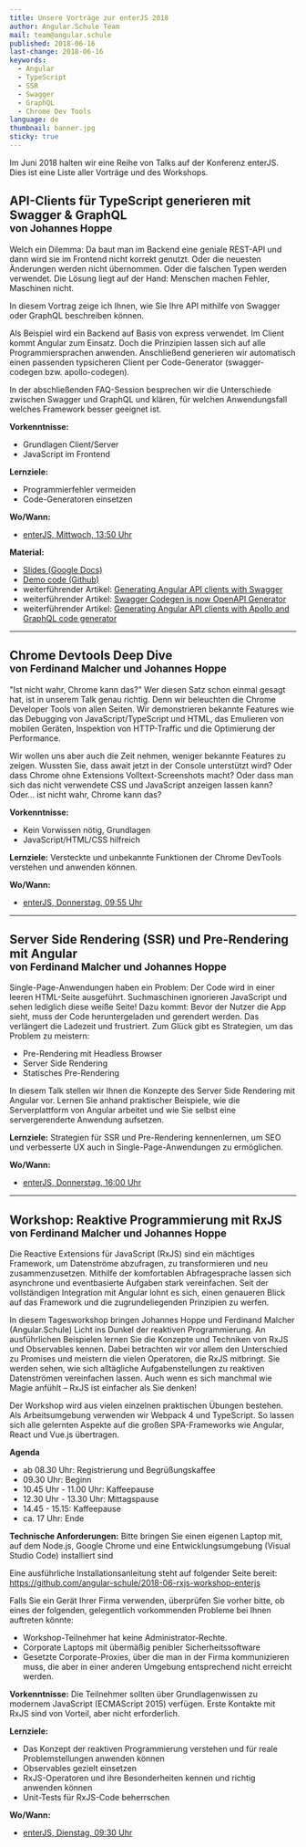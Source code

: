 ```yaml
---
title: Unsere Vorträge zur enterJS 2018
author: Angular.Schule Team
mail: team@angular.schule
published: 2018-06-16
last-change: 2018-06-16
keywords:
  - Angular
  - TypeScript
  - SSR
  - Swagger
  - GraphQL
  - Chrome Dev Tools
language: de
thumbnail: banner.jpg
sticky: true
---
```


Im Juni 2018 halten wir eine Reihe von Talks auf der Konferenz enterJS.
Dies ist eine Liste aller Vorträge und des Workshops.


## API-Clients für TypeScript generieren mit Swagger & GraphQL<br><small>von Johannes Hoppe</small>

Welch ein Dilemma: Da baut man im Backend eine geniale REST-API und dann wird sie im Frontend nicht korrekt genutzt. Oder die neuesten Änderungen werden nicht übernommen. Oder die falschen Typen werden verwendet. Die Lösung liegt auf der Hand: Menschen machen Fehler, Maschinen nicht. 

In diesem Vortrag zeige ich Ihnen, wie Sie Ihre API mithilfe von Swagger oder GraphQL beschreiben können. 

Als Beispiel wird ein Backend auf Basis von express verwendet. Im Client kommt Angular zum Einsatz. Doch die Prinzipien lassen sich auf alle Programmiersprachen anwenden. Anschließend generieren wir automatisch einen passenden typsicheren Client per Code-Generator (swagger-codegen bzw. apollo-codegen). 

In der abschließenden FAQ-Session besprechen wir die Unterschiede zwischen Swagger und GraphQL und klären, für welchen Anwendungsfall welches Framework besser geeignet ist. 

__Vorkenntnisse:__
* Grundlagen Client/Server
* JavaScript im Frontend 

__Lernziele:__
* Programmierfehler vermeiden 
* Code-Generatoren einsetzen

__Wo/Wann:__
* [enterJS, Mittwoch, 13:50 Uhr](https://www.enterjs.de/single?id=6764&api-clients-f%C3%BCr-typescript-generieren-mit-swagger-%26-graphql)

__Material:__
* [Slides (Google Docs)](https://docs.google.com/presentation/d/1JM1RzTbywEDwNcEaib6DqFRlBrlGh-WaPtV8-Wrwtpw/edit?usp=sharing)
* [Demo code (Github)](https://github.com/angular-schule/demo-api-codegen)
* weiterführender Artikel: [Generating Angular API clients with Swagger](https://angular.schule/blog/2018-04-swagger-codegen)
* weiterführender Artikel: [Swagger Codegen is now OpenAPI Generator](https://angular.schule/blog/2018-06-swagger-codegen-is-now-openapi-generator)
* weiterführender Artikel: [Generating Angular API clients with Apollo and GraphQL code generator](https://angular.schule/blog/2018-06-apollo-graphql-code-generator)


---


## Chrome Devtools Deep Dive<br><small>von Ferdinand Malcher und Johannes Hoppe</small>

"Ist nicht wahr, Chrome kann das?" Wer diesen Satz schon einmal gesagt hat, ist in unserem Talk genau richtig. Denn wir beleuchten die Chrome Developer Tools von allen Seiten. Wir demonstrieren bekannte Features wie das Debugging von JavaScript/TypeScript und HTML, das Emulieren von mobilen Geräten, Inspektion von HTTP-Traffic und die Optimierung der Performance.

Wir wollen uns aber auch die Zeit nehmen, weniger bekannte Features zu zeigen. Wussten Sie, dass await jetzt in der Console unterstützt wird? Oder dass Chrome ohne Extensions Volltext-Screenshots macht? Oder dass man sich das nicht verwendete CSS und JavaScript anzeigen lassen kann? Oder… ist nicht wahr, Chrome kann das? 

__Vorkenntnisse:__
* Kein Vorwissen nötig, Grundlagen 
* JavaScript/HTML/CSS hilfreich 

__Lernziele:__
Versteckte und unbekannte Funktionen der Chrome DevTools verstehen und anwenden können.

__Wo/Wann:__
* [enterJS, Donnerstag, 09:55 Uhr](https://www.enterjs.de/single?id=6759&chrome-devtools-deep-dive)


---


## Server Side Rendering (SSR) und Pre-Rendering mit Angular<br><small>von Ferdinand Malcher und Johannes Hoppe</small>

Single-Page-Anwendungen haben ein Problem: Der Code wird in einer leeren HTML-Seite ausgeführt. Suchmaschinen ignorieren JavaScript und sehen lediglich diese weiße Seite! Dazu kommt: Bevor der Nutzer die App sieht, muss der Code heruntergeladen und gerendert werden. Das verlängert die Ladezeit und frustriert. Zum Glück gibt es Strategien, um das Problem zu meistern:

* Pre-Rendering mit Headless Browser 
* Server Side Rendering 
* Statisches Pre-Rendering

In diesem Talk stellen wir Ihnen die Konzepte des Server Side Rendering mit Angular vor. Lernen Sie anhand praktischer Beispiele, wie die Serverplattform von Angular arbeitet und wie Sie selbst eine servergerenderte Anwendung aufsetzen. 

__Lernziele:__
Strategien für SSR und Pre-Rendering kennenlernen, um SEO und verbesserte UX auch in Single-Page-Anwendungen zu ermöglichen.

__Wo/Wann:__
* [enterJS, Donnerstag, 16:00 Uhr](https://www.enterjs.de/single?id=6760&server-side-rendering-%28ssr%29-und-pre-rendering-mit-angular)


---



## Workshop: Reaktive Programmierung mit RxJS<br><small>von Ferdinand Malcher und Johannes Hoppe</small>

Die Reactive Extensions für JavaScript (RxJS) sind ein mächtiges Framework, um Datenströme abzufragen, zu transformieren und neu zusammenzusetzen. Mithilfe der komfortablen Abfragesprache lassen sich asynchrone und eventbasierte Aufgaben stark vereinfachen. Seit der vollständigen Integration mit Angular lohnt es sich, einen genaueren Blick auf das Framework und die zugrundeliegenden Prinzipien zu werfen.

In diesem Tagesworkshop bringen Johannes Hoppe und Ferdinand Malcher (Angular.Schule) Licht ins Dunkel der reaktiven Programmierung. An ausführlichen Beispielen lernen Sie die Konzepte und Techniken von RxJS und Observables kennen. Dabei betrachten wir vor allem den Unterschied zu Promises und meistern die vielen Operatoren, die RxJS mitbringt. Sie werden sehen, wie sich alltägliche Aufgabenstellungen zu reaktiven Datenströmen vereinfachen lassen. Auch wenn es sich manchmal wie Magie anfühlt – RxJS ist einfacher als Sie denken!

Der Workshop wird aus vielen einzelnen praktischen Übungen bestehen. Als Arbeitsumgebung verwenden wir Webpack 4 und TypeScript. So lassen sich alle gelernten Aspekte auf die großen SPA-Frameworks wie Angular, React und Vue.js übertragen.


__Agenda__
* ab 08.30 Uhr: Registrierung und Begrüßungskaffee
* 09.30 Uhr: Beginn
* 10.45 Uhr - 11.00 Uhr: Kaffeepause
* 12.30 Uhr - 13.30 Uhr: Mittagspause
* 14.45 - 15.15: Kaffeepause
* ca. 17 Uhr: Ende

__Technische Anforderungen:__
Bitte bringen Sie einen eigenen Laptop mit, auf dem Node.js, Google Chrome und eine Entwicklungsumgebung (Visual Studio Code) installiert sind

Eine ausführliche Installationsanleitung steht auf folgender Seite bereit:  
https://github.com/angular-schule/2018-06-rxjs-workshop-enterjs

Falls Sie ein Gerät Ihrer Firma verwenden, überprüfen Sie vorher bitte, ob eines der folgenden, gelegentlich vorkommenden Probleme bei Ihnen auftreten könnte:

* Workshop-Teilnehmer hat keine Administrator-Rechte.
* Corporate Laptops mit übermäßig penibler Sicherheitssoftware
* Gesetzte Corporate-Proxies, über die man in der Firma kommunizieren muss, die aber in einer anderen Umgebung entsprechend nicht erreicht werden.

__Vorkenntnisse:__
Die Teilnehmer sollten über Grundlagenwissen zu modernem JavaScript (ECMAScript 2015) verfügen. Erste Kontakte mit RxJS sind von Vorteil, aber nicht erforderlich. 

__Lernziele:__
* Das Konzept der reaktiven Programmierung verstehen und für reale Problemstellungen anwenden können
* Observables gezielt einsetzen
* RxJS-Operatoren und ihre Besonderheiten kennen und richtig anwenden können
* Unit-Tests für RxJS-Code beherrschen

__Wo/Wann:__
* [enterJS, Dienstag, 09:30 Uhr](https://www.enterjs.de/single?id=6998&reaktive-programmierung-mit-rxjs)

